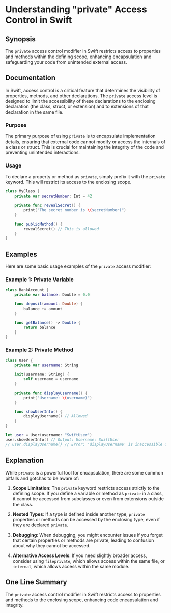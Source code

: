 <!--
Meta Description: # Understanding "private" Access Control in Swift ## Synopsis The `private` access control modifier in Swift restricts access to properties and method...
Meta Keywords: private, access, username, swift, class
-->

# Understanding "private" Access Control in Swift

## Synopsis
The `private` access control modifier in Swift restricts access to properties and methods within the defining scope, enhancing encapsulation and safeguarding your code from unintended external access.

## Documentation
In Swift, access control is a critical feature that determines the visibility of properties, methods, and other declarations. The `private` access level is designed to limit the accessibility of these declarations to the enclosing declaration (the class, struct, or extension) and to extensions of that declaration in the same file.

### Purpose
The primary purpose of using `private` is to encapsulate implementation details, ensuring that external code cannot modify or access the internals of a class or struct. This is crucial for maintaining the integrity of the code and preventing unintended interactions.

### Usage
To declare a property or method as `private`, simply prefix it with the `private` keyword. This will restrict its access to the enclosing scope.

```swift
class MyClass {
    private var secretNumber: Int = 42

    private func revealSecret() {
        print("The secret number is \(secretNumber)")
    }

    func publicMethod() {
        revealSecret() // This is allowed
    }
}
```

## Examples
Here are some basic usage examples of the `private` access modifier:

### Example 1: Private Variable
```swift
class BankAccount {
    private var balance: Double = 0.0

    func deposit(amount: Double) {
        balance += amount
    }

    func getBalance() -> Double {
        return balance
    }
}
```

### Example 2: Private Method
```swift
class User {
    private var username: String

    init(username: String) {
        self.username = username
    }

    private func displayUsername() {
        print("Username: \(username)")
    }

    func showUserInfo() {
        displayUsername() // Allowed
    }
}

let user = User(username: "SwiftUser")
user.showUserInfo() // Output: Username: SwiftUser
// user.displayUsername() // Error: 'displayUsername' is inaccessible due to 'private' protection level
```

## Explanation
While `private` is a powerful tool for encapsulation, there are some common pitfalls and gotchas to be aware of:

1. **Scope Limitation**: The `private` keyword restricts access strictly to the defining scope. If you define a variable or method as `private` in a class, it cannot be accessed from subclasses or even from extensions outside the class.

2. **Nested Types**: If a type is defined inside another type, `private` properties or methods can be accessed by the enclosing type, even if they are declared `private`.

3. **Debugging**: When debugging, you might encounter issues if you forget that certain properties or methods are private, leading to confusion about why they cannot be accessed.

4. **Alternative Access Levels**: If you need slightly broader access, consider using `fileprivate`, which allows access within the same file, or `internal`, which allows access within the same module.

## One Line Summary
The `private` access control modifier in Swift restricts access to properties and methods to the enclosing scope, enhancing code encapsulation and integrity.